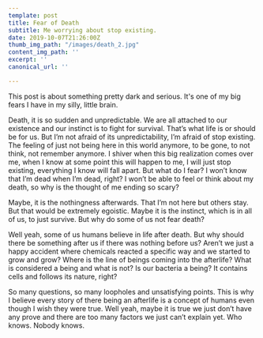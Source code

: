 ```yaml
---
template: post
title: Fear of Death
subtitle: Me worrying about stop existing.
date: 2019-10-07T21:26:00Z
thumb_img_path: "/images/death_2.jpg"
content_img_path: ''
excerpt: ''
canonical_url: ''

---
```

This post is about something pretty dark and serious. It's one of my big fears I have in my silly, little brain.

Death, it is so sudden and unpredictable. We are all attached to our existence and our instinct is to fight for survival. That’s what life is or should be for us. But I’m not afraid of its unpredictability, I’m afraid of stop existing. The feeling of just not being here in this world anymore, to be gone, to not think, not remember anymore. I shiver when this big realization comes over me, when I know at some point this will happen to me, I will just stop existing, everything I know will fall apart. But what do I fear? I won’t know that I’m dead when I’m dead, right? I won’t be able to feel or think about my death, so why is the thought of me ending so scary?

Maybe, it is the nothingness afterwards. That I’m not here but others stay. But that would be extremely egoistic. Maybe it is the instinct, which is in all of us, to just survive. But why do some of us not fear death?

Well yeah, some of us humans believe in life after death. But why should there be something after us if there was nothing before us? Aren’t we just a happy accident where chemicals reacted a specific way and we started to grow and grow? Where is the line of beings coming into the afterlife? What is considered a being and what is not? Is our bacteria a being? It contains cells and follows its nature, right?

So many questions, so many loopholes and unsatisfying points. This is why I believe every story of there being an afterlife is a concept of humans even though I wish they were true. Well yeah, maybe it is true we just don’t have any prove and there are too many factors we just can’t explain yet. Who knows. Nobody knows.